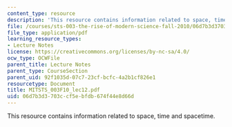```yaml
---
content_type: resource
description: 'This resource contains information related to space, time and spacetime. '
file: /courses/sts-003-the-rise-of-modern-science-fall-2010/06d7b3d3703ccf5ebfdb674f44e8d66d_MITSTS_003F10_lec12.pdf
file_type: application/pdf
learning_resource_types:
- Lecture Notes
license: https://creativecommons.org/licenses/by-nc-sa/4.0/
ocw_type: OCWFile
parent_title: Lecture Notes
parent_type: CourseSection
parent_uid: 92f1035d-07c7-23cf-bcfc-4a2b1cf826e1
resourcetype: Document
title: MITSTS_003F10_lec12.pdf
uid: 06d7b3d3-703c-cf5e-bfdb-674f44e8d66d
---
```

This resource contains information related to space, time and spacetime. 